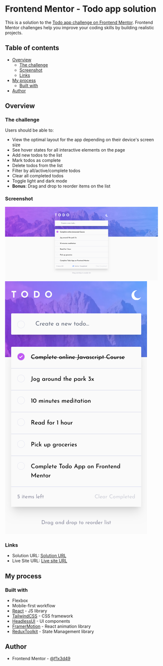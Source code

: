 # Frontend Mentor - Todo app solution

This is a solution to the [Todo app challenge on Frontend Mentor](https://www.frontendmentor.io/challenges/todo-app-Su1_KokOW). Frontend Mentor challenges help you improve your coding skills by building realistic projects.

## Table of contents

- [Overview](#overview)
  - [The challenge](#the-challenge)
  - [Screenshot](#screenshot)
  - [Links](#links)
- [My process](#my-process)
  - [Built with](#built-with)
- [Author](#author)

## Overview

### The challenge

Users should be able to:

- View the optimal layout for the app depending on their device's screen size
- See hover states for all interactive elements on the page
- Add new todos to the list
- Mark todos as complete
- Delete todos from the list
- Filter by all/active/complete todos
- Clear all completed todos
- Toggle light and dark mode
- **Bonus**: Drag and drop to reorder items on the list

### Screenshot

![S1](./Todo1.png)
![S2](./Todo2.png)

### Links

- Solution URL: [Solution URL](https://www.frontendmentor.io/solutions/responsive-todo-app-with-react-tailwindcss-and-redux-toolkit-2PZ-GywKfM)
- Live Site URL: [Live site URL](https://frontendmentor-todo-eight.vercel.app/)

## My process

### Built with

- Flexbox
- Mobile-first workflow
- [React](https://reactjs.org/) - JS library
- [TailwindCSS](https://tailwindcss.com/) - CSS framework
- [HeadlessUI](https://headlessui.com/) - UI components
- [FramerMotion](https://www.framer.com/motion/) - React animation library
- [ReduxToolkit](https://redux-toolkit.js.org/) - State Management library

## Author

- Frontend Mentor - [@f1x3d49](https://www.frontendmentor.io/profile/f1x3d49)
